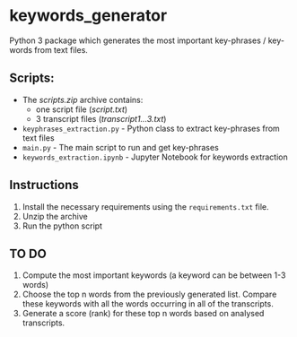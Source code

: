 # keywords_generator
Python 3 package which generates the most important key-phrases / key-words from text files.

## Scripts:
* The *scripts.zip* archive contains:
   - one script file (*script.txt*)
   - 3 transcript files (*transcript1...3.txt*)
* ```keyphrases_extraction.py``` - Python class to extract key-phrases from text files
* ```main.py``` - The main script to run and get key-phrases
*  ```keywords_extraction.ipynb``` - Jupyter Notebook for keywords extraction
 
## Instructions
1. Install the necessary requirements using the ```requirements.txt``` file.
2. Unzip the archive
3. Run the python script

## TO DO
1. Compute the most important keywords (a keyword can be between 1-3 words)
2. Choose the top n words from the previously generated list. Compare these keywords with all the words occurring in all of the transcripts.
3. Generate a score (rank) for these top n words based on analysed transcripts.
